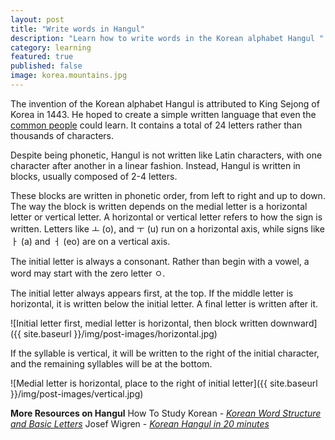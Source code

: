 ```yaml
---
layout: post
title: "Write words in Hangul"
description: "Learn how to write words in the Korean alphabet Hangul "
category: learning
featured: true
published: false
image: korea.mountains.jpg
---
```

The invention of the Korean alphabet Hangul is attributed to King Sejong of Korea in 1443. He hoped to create a simple written language that even the [common people](https://books.google.co.in/books?id=VCqLBQAAQBAJ&amp;pg=PA54&amp;redir_esc=y#v=onepage&amp;q&amp;f=false) could learn. It contains a total of 24 letters rather than thousands of characters.

Despite being phonetic, Hangul is not written like Latin characters, with one character after another in a linear fashion. Instead, Hangul is written in blocks, usually composed of 2-4 letters.

These blocks are written in phonetic order, from left to right and up to down. The way the block is written depends on the medial letter is a horizontal letter or vertical letter. A horizontal or vertical letter refers to how the sign is written. Letters like ㅗ (o), and ㅜ (u) run on a horizontal axis, while signs like ㅏ (a) and ㅓ (eo) are on a vertical axis.

The initial letter is always a consonant. Rather than begin with a vowel, a word may start with the zero letter ㅇ.

The initial letter always appears first, at the top. If the middle letter is horizontal, it is written below the initial letter. A final letter is written after it.

![Initial letter first, medial letter is horizontal, then block written downward]({{ site.baseurl }}/img/post-images/horizontal.jpg)

If the syllable is vertical, it will be written to the right of the initial character, and the remaining syllables will be at the bottom.

![Medial letter is horizontal, place to the right of initial letter]({{ site.baseurl }}/img/post-images/vertical.jpg)

**More Resources on Hangul**
How To Study Korean - *[Korean Word Structure and Basic Letters](http://www.howtostudykorean.com/unit0/unit0lesson1/)*
Josef Wigren - *[Korean Hangul in 20 minutes](http://josefwigren.com/hangul-in-20-minutes/)*
